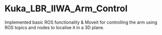 # Kuka_LBR_IIWA_Arm_Control

Implemented basic ROS functionality & Moveit for controlling the arm using ROS topics and nodes to localise it in a 3D plane.
